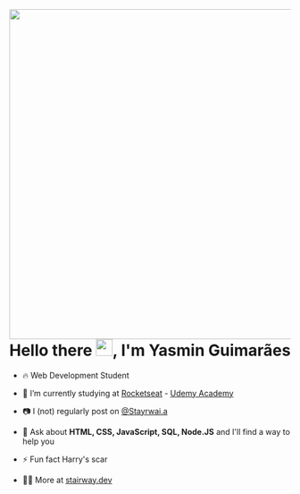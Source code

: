 <img align="right" height="590em" src="https://raw.githubusercontent.com/gist/Stairwayy/e5ddebf7e0e9fb291208c2886d15992c/raw/760a13eefe55d136a33a977fff038f633f678144/githubcards.svg"/>

<h1 align="left">Hello there <img src="https://raw.githubusercontent.com/kaueMarques/kaueMarques/master/hi.gif" height="30px">, I'm Yasmin Guimarães</h1>

- 🔥 Web Development Student

- 📄 I’m currently studying at [Rocketseat](https://github.com/Rocketseat) - [Udemy Academy](https://udemy.com)

- 📷 I (not) regularly post on [@Stayrwai.a](https://www.instagram.com/stairway.a/)

- 💬 Ask about **HTML, CSS, JavaScript, SQL, Node.JS** and I'll find a way to help you

- ⚡ Fun fact Harry's scar

- 👨‍💻 More at [stairway.dev](https://stairwayy.github.io/Maratona-Explorer-2.0/)




<!--
**Stairwayy/Stairwayy** is a ✨ _special_ ✨ repository because its `README.md` (this file) appears on your GitHub profile.

Here are some ideas to get you started:

- 🔭 I’m currently working on ...
- 🌱 I’m currently learning ...
- 👯 I’m looking to collaborate on ...
- 🤔 I’m looking for help with ...
- 💬 Ask me about ...
- 📫 How to reach me: ...
- 😄 Pronouns: ...
- ⚡ Fun fact: ...
-->
